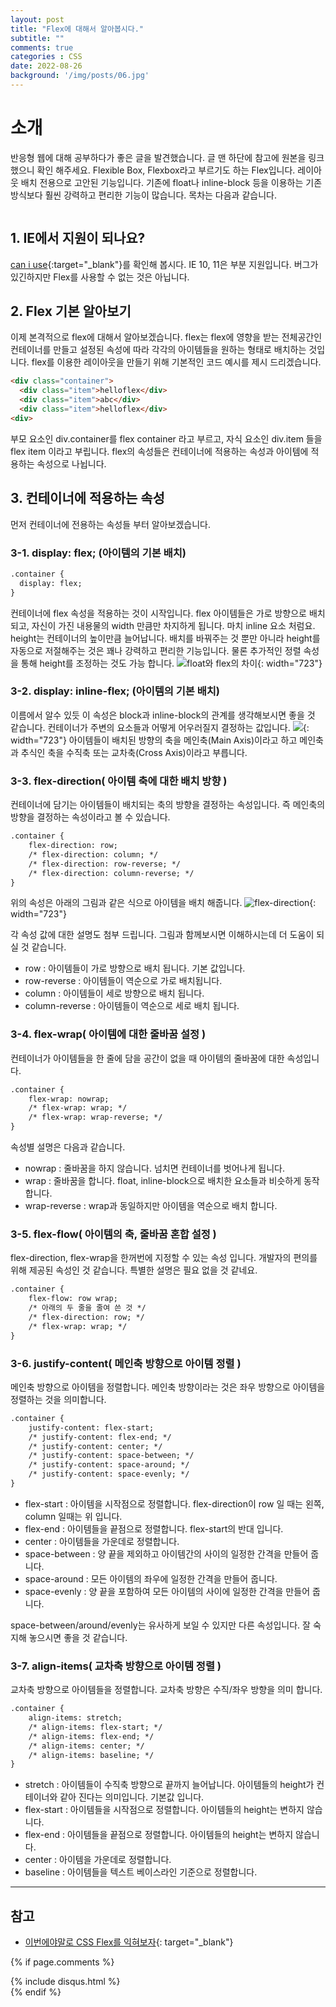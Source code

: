 ```yaml
---
layout: post
title: "Flex에 대해서 알아봅시다."
subtitle: ""
comments: true
categories : CSS
date: 2022-08-26
background: '/img/posts/06.jpg'
---
```


# 소개
반응형 웹에 대해 공부하다가 좋은 글을 발견했습니다.
글 맨 하단에 참고에 원본을 링크했으니 확인 해주세요.
Flexible Box, Flexbox라고 부르기도 하는 Flex입니다.
레이아웃 배치 전용으로 고안된 기능입니다.
기존에 float나 inline-block 등을 이용하는 기존 방식보다 훨씬 강력하고 편리한 기능이 많습니다.
목차는 다음과 같습니다.
```

```

## 1. IE에서 지원이 되나요?
[can i use](https://caniuse.com/?search=CSS%20Flexible%20Box){:target="_blank"}를 확인해 봅시다.
IE 10, 11은 부분 지원입니다. 
버그가 있긴하지만 Flex를 사용할 수 없는 것은 아닙니다.

## 2. Flex 기본 알아보기
이제 본격적으로 flex에 대해서 알아보겠습니다.
flex는 flex에 영향을 받는 전체공간인 컨테이너를 만들고 설정된 속성에 따라 각각의 아이템들을 원하는 형태로 배치하는 것입니다.
flex를 이용한 레이아웃을 만들기 위해 기본적인 코드 예시를 제시 드리겠습니다.
```html
<div class="container">
  <div class="item">helloflex</div>
  <div class="item">abc</div>
  <div class="item">helloflex</div>
<div>
```
부모 요소인 div.container를 flex container 라고 부르고,
자식 요소인 div.item 들을 flex item 이라고 부립니다.
flex의 속성들은 컨테이너에 적용하는 속성과 아이템에 적용하는 속성으로 나뉩니다.

## 3. 컨테이너에 적용하는 속성
먼저 컨테이너에 전용하는 속성들 부터 알아보겠습니다.

### 3-1. display: flex; (아이템의 기본 배치)
```html
.container {
  display: flex;
}
```
컨테이너에 flex 속성을 적용하는 것이 시작입니다.
flex 아이템들은 가로 방향으로 배치되고, 자신이 가진 내용물의 width 만큼만 차지하게 됩니다. 
마치 inline 요소 처럼요.
height는 컨테이너의 높이만큼 늘어납니다.
배치를 바꿔주는 것 뿐만 아니라 height를 자동으로 저절해주는 것은 꽤나 강력하고 편리한 기능입니다.
물론 추가적인 정렬 속성을 통해 height를 조정하는 것도 가능 합니다.
![float와 flex의 차이](https://studiomeal.com/wp-content/uploads/2020/01/x07-1.jpg.pagespeed.ic.FjxttQ2Av8.webp){: width="723"}

### 3-2. display: inline-flex; (아이템의 기본 배치)
이름에서 알수 있듯 이 속성은 block과 inline-block의 관계를 생각해보시면 좋을 것 같습니다.
컨테이너가 주변의 요소들과 어떻게 어우러질지 결정하는 값입니다.
![](https://studiomeal.com/wp-content/uploads/2020/01/x08-1.jpg.pagespeed.ic.fBHsg6bFe2.webp){: width="723"}
아이템들이 배치된 방향의 축을 메인축(Main Axis)이라고 하고 메인축과 추식인 축을 수직축 또는 교차축(Cross Axis)이라고 부릅니다.

### 3-3. flex-direction( 아이템 축에 대한 배치 방향 )
컨테이너에 담기는 아이템들이 배치되는 축의 방향을 결정하는 속성입니다.
즉 메인축의 방향을 결정하는 속성이라고 볼 수 있습니다.
```html
.container {
	flex-direction: row;
	/* flex-direction: column; */
	/* flex-direction: row-reverse; */
	/* flex-direction: column-reverse; */
}
```
위의 속성은 아래의 그림과 같은 식으로 아이템을 배치 해줍니다.
![flex-direction](https://studiomeal.com/wp-content/uploads/2020/01/x05-1.jpg.pagespeed.ic.PGBXV1lYjN.webp){: width="723"}

각 속성 값에 대한 설명도 첨부 드립니다.
그림과 함께보시면 이해하시는데 더 도움이 되실 것 같습니다.
- row : 아이템들이 가로 방향으로 배치 됩니다. 기본 값입니다. 
- row-reverse : 아이템들이 역순으로 가로 배치됩니다.
- column : 아이템들이 세로 방향으로 배치 됩니다.
- column-reverse : 아이템들이 역순으로 세로 배치 됩니다.

### 3-4. flex-wrap( 아이템에 대한 줄바꿈 설정 )
컨테이너가 아이템들을 한 줄에 담을 공간이 없을 때 아이템의 줄바꿈에 대한 속성입니다.
```html
.container {
	flex-wrap: nowrap;
	/* flex-wrap: wrap; */
	/* flex-wrap: wrap-reverse; */
}
```
속성별 설명은 다음과 같습니다.
- nowrap : 줄바꿈을 하지 않습니다. 넘치면 컨테이너를 벗어나게 됩니다.
- wrap : 줄바꿈을 합니다. float, inline-block으로 배치한 요소들과 비슷하게 동작합니다.
- wrap-reverse : wrap과 동일하지만 아이템을 역순으로 배치 합니다.

### 3-5. flex-flow( 아이템의 축, 줄바꿈 혼합 설정 )
flex-direction, flex-wrap을 한꺼번에 지정할 수 있는 속성 입니다.
개발자의 편의를 위해 제공된 속성인 것 같습니다.
특별한 설명은 필요 없을 것 같네요.
```html
.container {
	flex-flow: row wrap;
	/* 아래의 두 줄을 줄여 쓴 것 */
	/* flex-direction: row; */
	/* flex-wrap: wrap; */
}
```

### 3-6. justify-content( 메인축 방향으로 아이템 정렬 )
메인축 방향으로 아이템을 정렬합니다.
메인축 방향이라는 것은 좌우 방향으로 아이템을 정렬하는 것을 의미합니다.
```html
.container {
	justify-content: flex-start;
	/* justify-content: flex-end; */
	/* justify-content: center; */
	/* justify-content: space-between; */
	/* justify-content: space-around; */
	/* justify-content: space-evenly; */
}
```

- flex-start : 아이템을 시작점으로 정렬합니다. flex-direction이 row 일 때는 왼쪽, column 일때는 위 입니다.
- flex-end : 아이템들을 끝점으로 정렬합니다. flex-start의 반대 입니다.
- center : 아이템들을 가운데로 정렬합니다.
- space-between : 양 끝을 제외하고 아이템간의 사이의 일정한 간격을 만들어 줍니다.
- space-around : 모든 아이템의 좌우에 일정한 간격을 만들어 줍니다.
- space-evenly : 양 끝을 포함하여 모든 아이템의 사이에 일정한 간격을 만들어 줍니다.

space-between/around/evenly는 유사하게 보일 수 있지만 다른 속성입니다.
잘 숙지해 놓으시면 좋을 것 같습니다.

### 3-7. align-items( 교차축 방향으로 아이템 정렬 )
교차축 방향으로 아이템들을 정렬합니다.
교차축 방향은 수직/좌우 방향을 의미 합니다.
```html
.container {
	align-items: stretch;
	/* align-items: flex-start; */
	/* align-items: flex-end; */
	/* align-items: center; */
	/* align-items: baseline; */
}
```

- stretch : 아이템들이 수직축 방향으로 끝까지 늘어납니다. 아이템들의 height가 컨테이너와 같아 진다는 의미입니다. 기본값 입니다.
- flex-start : 아이템들을 시작점으로 정렬합니다. 아이템들의 height는 변하지 않습니다.
- flex-end : 아이템들을 끝점으로 정렬합니다. 아이템들의 height는 변하지 않습니다.
- center : 아이템을 가운데로 정렬합니다.
- baseline : 아이템들을 텍스트 베이스라인 기준으로 정렬합니다.


---
## 참고
- [이번에야말로 CSS Flex를 익혀보자](https://studiomeal.com/archives/197){: target="_blank"}


{% if page.comments %}
<div id="post-disqus" class="container">
{% include disqus.html %}
</div>
{% endif %}
